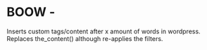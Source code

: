 BOOW - 
====
Inserts custom tags/content after x amount of words in wordpress. Replaces the_content() although re-applies the filters.
